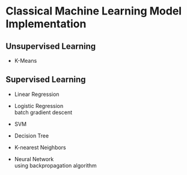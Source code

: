 # Classical Machine Learning Model Implementation

## Unsupervised Learning
* K-Means

## Supervised Learning
* Linear Regression

* Logistic Regression  <br />
batch gradient descent

* SVM

* Decision Tree

* K-nearest Neighbors

* Neural Network  <br />
using backpropagation algorithm
